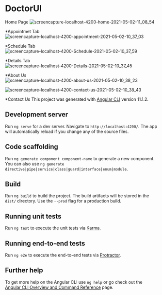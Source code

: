 # DoctorUI
Home Page
![screencapture-localhost-4200-home-2021-05-02-11_08_54](https://user-images.githubusercontent.com/75573132/116803606-ee540700-ab36-11eb-907e-bc24f4ecaba7.png)

*Appointmet Tab
![screencapture-localhost-4200-appointment-2021-05-02-10_37_03](https://user-images.githubusercontent.com/75573132/116802725-bfd42d00-ab32-11eb-834e-82368c107567.png)

*Schedule Tab
![screencapture-localhost-4200-Schedule-2021-05-02-10_37_59](https://user-images.githubusercontent.com/75573132/116802720-b945b580-ab32-11eb-8b1b-f99a962bf358.png)

*Details Tab
![screencapture-localhost-4200-Details-2021-05-02-10_37_45](https://user-images.githubusercontent.com/75573132/116802723-bea30000-ab32-11eb-9d7b-e67f1a743db8.png)

*About Us
![screencapture-localhost-4200-about-us-2021-05-02-10_38_23](https://user-images.githubusercontent.com/75573132/116802726-bfd42d00-ab32-11eb-9b07-34ebaf8702c8.png)

![screencapture-localhost-4200-contact-us-2021-05-02-10_38_43](https://user-images.githubusercontent.com/75573132/116802724-bf3b9680-ab32-11eb-8563-3a61fb07bbd5.png)

*Contact Us
This project was generated with [Angular CLI](https://github.com/angular/angular-cli) version 11.1.2.

## Development server

Run `ng serve` for a dev server. Navigate to `http://localhost:4200/`. The app will automatically reload if you change any of the source files.

## Code scaffolding

Run `ng generate component component-name` to generate a new component. You can also use `ng generate directive|pipe|service|class|guard|interface|enum|module`.

## Build

Run `ng build` to build the project. The build artifacts will be stored in the `dist/` directory. Use the `--prod` flag for a production build.

## Running unit tests

Run `ng test` to execute the unit tests via [Karma](https://karma-runner.github.io).

## Running end-to-end tests

Run `ng e2e` to execute the end-to-end tests via [Protractor](http://www.protractortest.org/).

## Further help

To get more help on the Angular CLI use `ng help` or go check out the [Angular CLI Overview and Command Reference](https://angular.io/cli) page.
